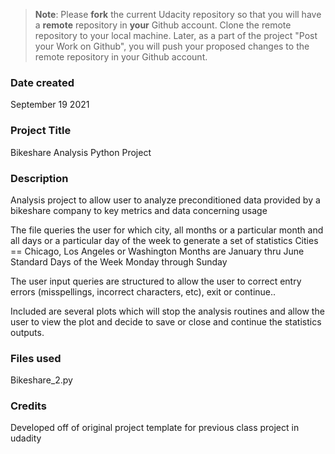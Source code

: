 >**Note**: Please **fork** the current Udacity repository so that you will have a **remote** repository in **your** Github account. Clone the remote repository to your local machine. Later, as a part of the project "Post your Work on Github", you will push your proposed changes to the remote repository in your Github account.

### Date created
September 19 2021

### Project Title
Bikeshare Analysis Python Project

### Description
Analysis project to allow user to analyze preconditioned data provided by a bikeshare company
to key metrics and data concerning usage

The file queries the user for which city, all months or a particular month and all days or a particular day of the week to generate a set of statistics
Cities == Chicago, Los Angeles or Washington
Months are January thru June
Standard Days of the Week Monday through Sunday


The user input queries are structured to allow the user to correct entry errors (misspellings, incorrect characters, etc), exit or continue..

Included are several plots which will stop the analysis routines and allow the user to view the plot and decide to save or close and continue the statistics outputs.

### Files used
Bikeshare_2.py

### Credits
Developed off of original project template for previous class project in udadity
